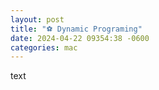 ```yaml
---
layout: post
title: "⚽ Dynamic Programing"
date: 2024-04-22 09354:38 -0600
categories: mac
---
```

text
